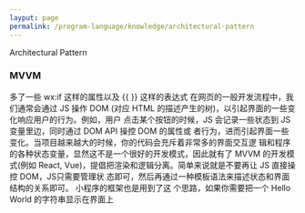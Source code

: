 ```yaml
---
layput: page
permalink: /program-language/knowledge/architectural-pattern
---
```


Architectural Pattern

### MVVM
多了一些 wx:if 这样的属性以及 {{ }} 这样的表达式 在网页的一般开发流程中，我们通常会通过
JS 操作 DOM (对应 HTML 的描述产生的树)，以引起界面的一些变化响应用户的行为。例如，用户
点击某个按钮的时候，JS 会记录一些状态到 JS 变量里边，同时通过 DOM API 操控 DOM 的属性或
者行为，进而引起界面一些变化。当项目越来越大的时候，你的代码会充斥着非常多的界面交互逻
辑和程序的各种状态变量，显然这不是一个很好的开发模式，因此就有了 MVVM 的开发模式(例如
React, Vue)，提倡把渲染和逻辑分离。简单来说就是不要再让 JS 直接操控 DOM，JS只需要管理状
态即可，然后再通过一种模板语法来描述状态和界面结构的关系即可。 小程序的框架也是用到了这
个思路，如果你需要把一个 Hello World 的字符串显示在界面上
